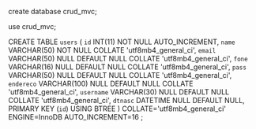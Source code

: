 create database crud_mvc;

use crud_mvc;

CREATE TABLE `users` (
	`id` INT(11) NOT NULL AUTO_INCREMENT,
	`name` VARCHAR(50) NOT NULL COLLATE 'utf8mb4_general_ci',
	`email` VARCHAR(50) NULL DEFAULT NULL COLLATE 'utf8mb4_general_ci',
	`fone` VARCHAR(16) NULL DEFAULT NULL COLLATE 'utf8mb4_general_ci',
	`pass` VARCHAR(50) NULL DEFAULT NULL COLLATE 'utf8mb4_general_ci',
	`endereco` VARCHAR(100) NULL DEFAULT NULL COLLATE 'utf8mb4_general_ci',
	`username` VARCHAR(30) NULL DEFAULT NULL COLLATE 'utf8mb4_general_ci',
	`dtnasc` DATETIME NULL DEFAULT NULL,
	PRIMARY KEY (`id`) USING BTREE
)
COLLATE='utf8mb4_general_ci'
ENGINE=InnoDB
AUTO_INCREMENT=16
;
